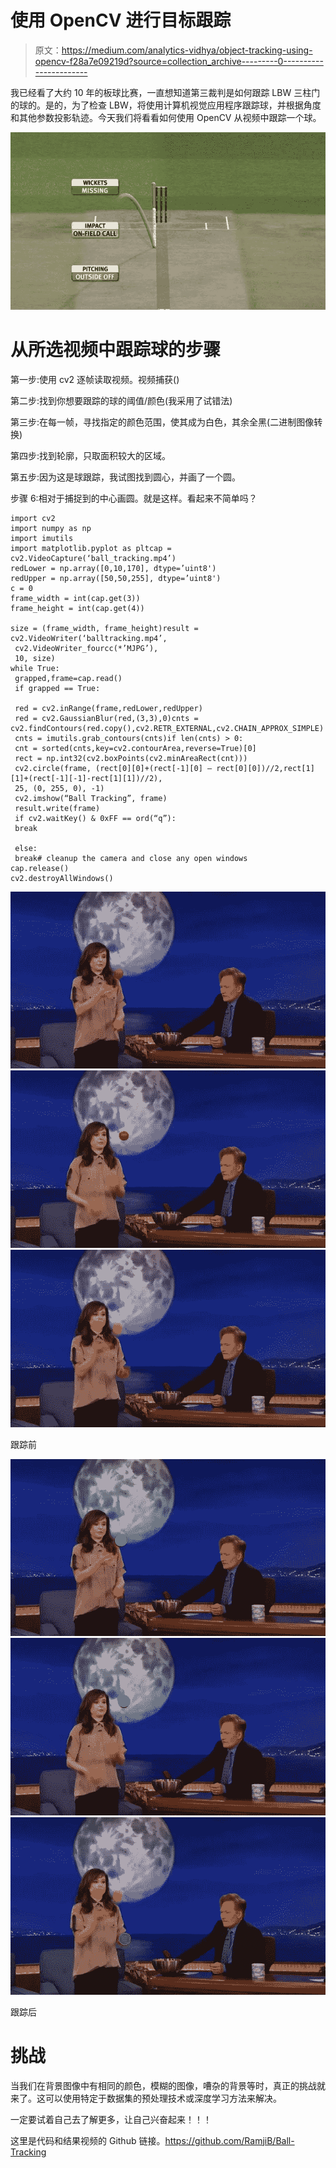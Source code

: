 # 使用 OpenCV 进行目标跟踪

> 原文：<https://medium.com/analytics-vidhya/object-tracking-using-opencv-f28a7e09219d?source=collection_archive---------0----------------------->

我已经看了大约 10 年的板球比赛，一直想知道第三裁判是如何跟踪 LBW 三柱门的球的。是的，为了检查 LBW，将使用计算机视觉应用程序跟踪球，并根据角度和其他参数投影轨迹。今天我们将看看如何使用 OpenCV 从视频中跟踪一个球。

![](img/99f20f088354dd215e93fed2dd6a6233.png)

# **从所选视频中跟踪球的步骤**

第一步:使用 cv2 逐帧读取视频。视频捕获()

第二步:找到你想要跟踪的球的阈值/颜色(我采用了试错法)

第三步:在每一帧，寻找指定的颜色范围，使其成为白色，其余全黑(二进制图像转换)

第四步:找到轮廓，只取面积较大的区域。

第五步:因为这是球跟踪，我试图找到圆心，并画了一个圆。

步骤 6:相对于捕捉到的中心画圆。就是这样。看起来不简单吗？

```
import cv2
import numpy as np
import imutils
import matplotlib.pyplot as pltcap = cv2.VideoCapture(‘ball_tracking.mp4’)
redLower = np.array([0,10,170], dtype=’uint8')
redUpper = np.array([50,50,255], dtype=’uint8')
c = 0
frame_width = int(cap.get(3)) 
frame_height = int(cap.get(4)) 

size = (frame_width, frame_height)result = cv2.VideoWriter(‘balltracking.mp4’, 
 cv2.VideoWriter_fourcc(*’MJPG’), 
 10, size) 
while True:
 grapped,frame=cap.read()
 if grapped == True:

 red = cv2.inRange(frame,redLower,redUpper)
 red = cv2.GaussianBlur(red,(3,3),0)cnts = cv2.findContours(red.copy(),cv2.RETR_EXTERNAL,cv2.CHAIN_APPROX_SIMPLE)
 cnts = imutils.grab_contours(cnts)if len(cnts) > 0:
 cnt = sorted(cnts,key=cv2.contourArea,reverse=True)[0]
 rect = np.int32(cv2.boxPoints(cv2.minAreaRect(cnt)))
 cv2.circle(frame, (rect[0][0]+(rect[-1][0] — rect[0][0])//2,rect[1][1]+(rect[-1][-1]-rect[1][1])//2), 
 25, (0, 255, 0), -1)
 cv2.imshow(“Ball Tracking”, frame)
 result.write(frame)
 if cv2.waitKey() & 0xFF == ord(“q”):
 break

 else:
 break# cleanup the camera and close any open windows
cap.release()
cv2.destroyAllWindows()
```

![](img/1ad8d726d0b464955a564903fee4515d.png)![](img/d801e762d3ffbbbd401041ebe4959dcc.png)![](img/156dc42849029f2aa7ebc5b4e72e2e6f.png)

跟踪前

![](img/db398c56bd68238003e28af3fab54550.png)![](img/f0e370c36e749e25eea4ae15f2283b0c.png)![](img/9bc3a327a42393f92f17bd6112a506f2.png)

跟踪后

# **挑战**

当我们在背景图像中有相同的颜色，模糊的图像，嘈杂的背景等时，真正的挑战就来了。这可以使用特定于数据集的预处理技术或深度学习方法来解决。

一定要试着自己去了解更多，让自己兴奋起来！！！

这里是代码和结果视频的 Github 链接。https://github.com/RamjiB/Ball-Tracking